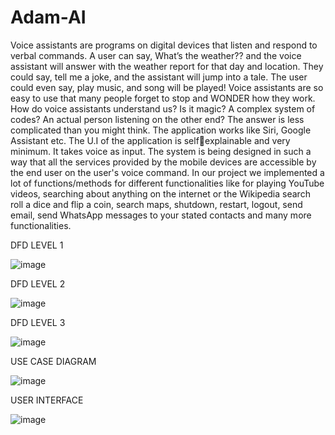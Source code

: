 # Adam-AI

Voice assistants are programs on digital devices that listen and respond to verbal commands. A user can say, What’s the weather?? and the voice assistant will answer with the weather report for that day and location. They could say, tell me a joke, and the assistant will jump into a tale. The user could even say, play music, and song will be played! Voice assistants are so easy to use that many people forget to stop and WONDER how they work. How do voice assistants understand us? Is it magic? A complex system of codes? An actual person listening on the other end? The answer is less complicated than you might think. The application works like Siri, Google Assistant etc. The U.I of the application is selfexplainable and very minimum. It takes voice as input. The system is being designed in such a way that all the services provided by the mobile devices are accessible by the end user on the user's voice command. In our project we implemented a lot of functions/methods for different functionalities like for playing YouTube videos, searching about anything on the internet or the Wikipedia search roll a dice and flip a coin, search maps, shutdown, restart, logout, send email, send WhatsApp messages to your stated contacts and many more 
functionalities. 


DFD LEVEL 1

![image](https://github.com/RJ17069/Adam-AI/assets/104430062/b0d4710e-f384-49c9-8600-04a04d23bc6c)

DFD LEVEL 2

![image](https://github.com/RJ17069/Adam-AI/assets/104430062/a4367eb0-5a3f-401c-bf2b-82c3e3f5c8d5)


DFD LEVEL 3

![image](https://github.com/RJ17069/Adam-AI/assets/104430062/b707b23c-5563-468c-b9a4-3ab0d555f172)


USE CASE DIAGRAM

![image](https://github.com/RJ17069/Adam-AI/assets/104430062/8aa7585a-52ea-4e22-9853-450bb32c894c)

USER INTERFACE

![image](https://github.com/RJ17069/Adam-AI/assets/104430062/33bb76e5-9d48-40d0-aa05-a368bf1c7d64)



